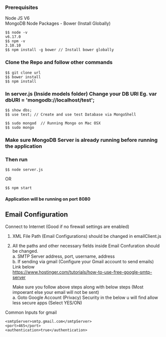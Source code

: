 ### Prerequisites
Node JS V6  
MongoDB
Node Packages - Bower (Install Globally)

```
$$ node -v
v6.17.0
$$ npm -v
3.10.10
$$ npm install -g bower // Install bower globally

```
### Clone the Repo and follow other commands 
```
$$ git clone url
$$ bower install 
$$ npm install
```
### In server.js (Inside models folder) Change your DB URI Eg. var dbURI = 'mongodb://localhost/test';
```
$$ show dbs;
$$ use test; // Create and use test Database via MongoShell

$$ sudo mongod  // Running Mongo on Mac OSX
$$ sudo mongo   
```

### Make sure MongoDB Server is already running before running the application 
### Then run 
```
$$ node server.js
```
OR
```
$$ npm start
```
#### Application will be running on port 8080

## Email Configuration
Connect to Internet (Good if no firewall settings are enabled)  

1. XML File Path (Email Configurations) should be changed in emailClient.js  
2. All the paths and other necessary fields inside Email Confuration should be changed.  
   a. SMTP Server address, port, username, address  
   b. If sending via gmail (Configure your Gmail account to send emails) Link below  
   https://www.hostinger.com/tutorials/how-to-use-free-google-smtp-server  
   
   Make sure you follow above steps along with below steps (Most impoerant else your email will not be sent)  
   a. Goto Google Account (Privacy) Security in the below u will find allow less secure apps (Select YES/ON)  
   
Common Inputs for gmail  
```
<smtpServer>smtp.gmail.com</smtpServer>  
<port>465</port>  
<authentication>true</authentication>
```
